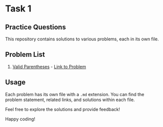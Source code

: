 # Task 1

## Practice Questions

This repository contains solutions to various problems, each in its own file.

## Problem List

1. [Valid Parentheses](valid_parentheses.md) - [Link to Problem](https://leetcode.com/problems/valid-parentheses/)

## Usage

Each problem has its own file with a `.md` extension. You can find the problem statement, related links, and solutions within each file.

Feel free to explore the solutions and provide feedback!

Happy coding!

